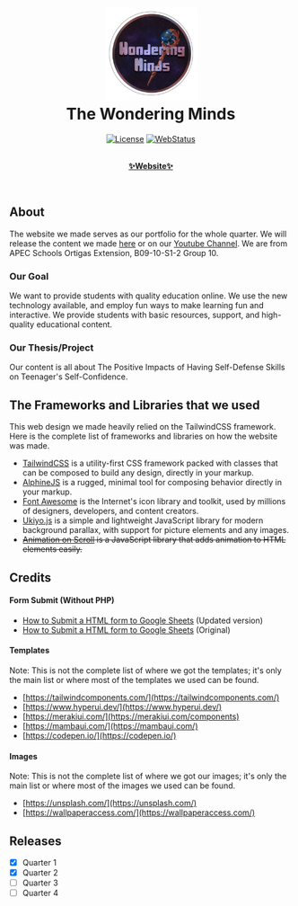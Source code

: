 <div align="center">
  <h1>
    <img width="165" src="./img/teamlogo.png" alt="teamlogo.png">
    <br>
    The Wondering Minds</h1>
  <p>

[![License](https://img.shields.io/github/license/LeonardAu/TheWonderingMinds_Website?label=LICENSE)](https://github.com/LeonardAu/LL-Website_Group10_v2/blob/master/LICENSE)
[![WebStatus](https://img.shields.io/website?down_color=red&down_message=offline&label=website%20status&logo=vercel&up_color=green&up_message=online&url=https%3A%2F%2Fthewonderingminds.vercel.app%2F)](https://thewonderingminds.vercel.app/)
  
  </p>
  <p>
    <a href="https://thewonderingminds.vercel.app/" target="_blank" rel="noopener noreferrer">
    <br>
    <b>✨Website✨</b></a> <br>
    
  </p>
</div>
<br>

## About
The website we made serves as our portfolio for the whole quarter. We will release the content we made [here](https://thewonderingminds.vercel.app/) or on our [Youtube Channel](https://www.youtube.com/@school_purposes). We are from APEC Schools Ortigas Extension, B09-10-S1-2 Group 10. 

### Our Goal
We want to provide students with quality education online. We use the new technology available, and employ fun ways to make learning fun and interactive. We provide students with basic resources, support, and high-quality educational content.

### Our Thesis/Project
Our content is all about The Positive Impacts of Having Self-Defense Skills on Teenager's Self-Confidence.


## The Frameworks and Libraries that we used
This web design we made heavily relied on the TailwindCSS framework. Here is the complete list of frameworks and libraries on how the website was made. 
- [TailwindCSS](https://tailwindcss.com/) is a utility-first CSS framework packed with classes that can be composed to build any design, directly in your markup.
- [AlphineJS](https://alpinejs.dev/) is a rugged, minimal tool for composing behavior directly in your markup.
- [Font Awesome](https://fontawesome.com/) is the Internet's icon library and toolkit, used by millions of designers, developers, and content creators.
- [Ukiyo.js](https://github.com/yitengjun/ukiyo-js) is a simple and lightweight JavaScript library for modern background parallax, with support for picture elements and any images.
- ~~[Animation on Scroll](https://github.com/michalsnik/aos) is a JavaScript library that adds animation to HTML elements easily.~~


## Credits

#### Form Submit (Without PHP)
- [How to Submit a HTML form to Google Sheets](https://github.com/levinunnink/html-form-to-google-sheet) (Updated version) 
- [How to Submit a HTML form to Google Sheets](https://github.com/jamiewilson/form-to-google-sheets) (Original) 

#### Templates 
Note: This is not the complete list of where we got the templates; it's only the main list or where most of the templates we used can be found.
- [https://tailwindcomponents.com/](https://tailwindcomponents.com/)
- [https://www.hyperui.dev/](https://www.hyperui.dev/)
- [https://merakiui.com/](https://merakiui.com/components) 
- [https://mambaui.com/](https://mambaui.com/) 
- [https://codepen.io/](https://codepen.io/) 

#### Images
Note: This is not the complete list of where we got our images; it's only the main list or where most of the images we used can be found.
- [https://unsplash.com/](https://unsplash.com/)
- [https://wallpaperaccess.com/](https://wallpaperaccess.com/)

## Releases
- [x] Quarter 1
- [x] Quarter 2
- [ ] Quarter 3
- [ ] Quarter 4

<br>
